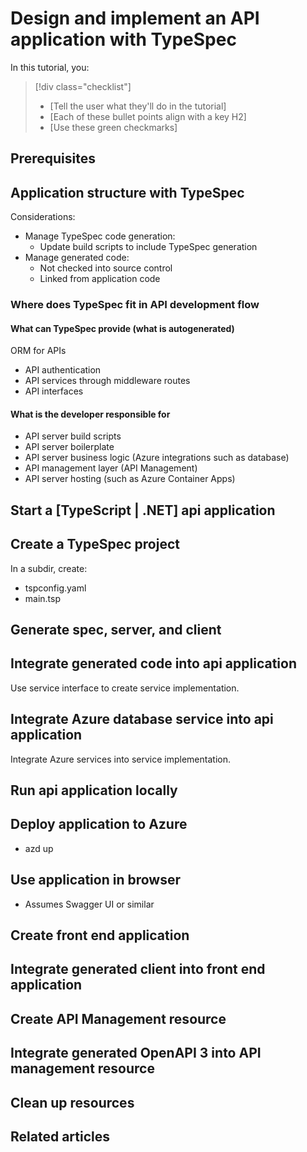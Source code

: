 # Design and implement an API application with TypeSpec

In this tutorial, you:

> [!div class="checklist"]
> * [Tell the user what they'll do in the tutorial]
> * [Each of these bullet points align with a key H2]
> * [Use these green checkmarks]

## Prerequisites

## Application structure with TypeSpec

Considerations:

* Manage TypeSpec code generation:
    * Update build scripts to include TypeSpec generation
* Manage generated code:
    * Not checked into source control
    * Linked from application code

### Where does TypeSpec fit in API development flow

#### What can TypeSpec provide (what is autogenerated)

ORM for APIs

* API authentication
* API services through middleware routes
* API interfaces

#### What is the developer responsible for

* API server build scripts 
* API server boilerplate
* API server business logic (Azure integrations such as database)
* API management layer (API Management)
* API server hosting (such as Azure Container Apps)

## Start a [TypeScript | .NET] api application

## Create a TypeSpec project

In a subdir, create:

* tspconfig.yaml
* main.tsp

## Generate spec, server, and client

## Integrate generated code into api application

Use service interface to create service implementation.

## Integrate Azure database service into api application

Integrate Azure services into service implementation.

## Run api application locally

## Deploy application to Azure

* azd up

## Use application in browser

* Assumes Swagger UI or similar

## Create front end application

## Integrate generated client into front end application

## Create API Management resource

## Integrate generated OpenAPI 3 into API management resource

## Clean up resources

## Related articles


